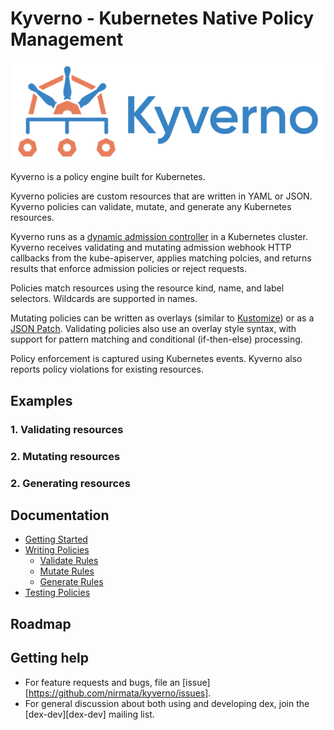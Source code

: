 # Kyverno - Kubernetes Native Policy Management

![logo](documentation/images/Kyverno_Horizontal.png)

Kyverno is a policy engine built for Kubernetes.

Kyverno policies are custom resources that are written in YAML or JSON. Kyverno policies can validate, mutate, and generate any Kubernetes resources. 

Kyverno runs as a [dynamic admission controller](https://kubernetes.io/docs/reference/access-authn-authz/extensible-admission-controllers/) in a Kubernetes cluster. Kyverno receives validating and mutating admission webhook HTTP callbacks from the kube-apiserver, applies matching polcies, and returns results that enforce admission policies or reject requests.

Policies match resources using the resource kind, name, and label selectors. Wildcards are supported in names.

Mutating policies can be written as overlays (similar to [Kustomize](https://kubernetes.io/docs/tasks/manage-kubernetes-objects/kustomization/#bases-and-overlays)) or as a [JSON Patch](http://jsonpatch.com/). Validating policies also use an overlay style syntax, with support for pattern matching and conditional (if-then-else) processing. 

Policy enforcement is captured using Kubernetes events. Kyverno also reports policy violations for existing resources.

## Examples

### 1. Validating resources

### 2. Mutating resources

### 2. Generating resources

## Documentation

* [Getting Started](documentation/installation.md)
* [Writing Policies](documentation/writing-policies.md)
  * [Validate Rules](documentation/writing-policies.md)
  * [Mutate Rules](documentation/writing-policies.md)
  * [Generate Rules](documentation/writing-policies.md)
* [Testing Policies](documentation/testing-policies.md)

## Roadmap


## Getting help

* For feature requests and bugs, file an [issue][https://github.com/nirmata/kyverno/issues].
* For general discussion about both using and developing dex, join the [dex-dev][dex-dev] mailing list.

